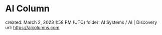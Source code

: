 # AI Column

created: March 2, 2023 1:58 PM (UTC)
folder: AI Systems / AI | Discovery
url: https://aicolumns.com